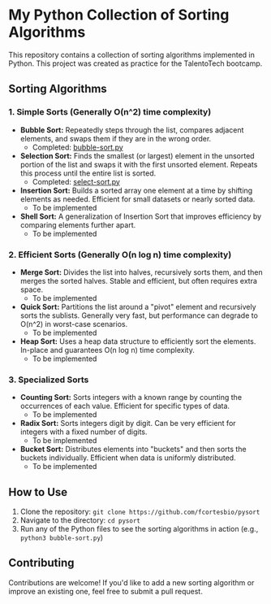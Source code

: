 # My Python Collection of Sorting Algorithms

This repository contains a collection of sorting algorithms implemented in Python. 
This project was created as practice for the TalentoTech bootcamp.

## Sorting Algorithms

### 1. Simple Sorts (Generally O(n^2) time complexity)

* **Bubble Sort:**  Repeatedly steps through the list, compares adjacent elements, and swaps them if they are in the wrong order. 
    * Completed: [bubble-sort.py](bubble-sort.py)
* **Selection Sort:**  Finds the smallest (or largest) element in the unsorted portion of the list and swaps it with the first unsorted element. Repeats this process until the entire list is sorted.
    * Completed: [select-sort.py](select-sort.py)
* **Insertion Sort:** Builds a sorted array one element at a time by shifting elements as needed. Efficient for small datasets or nearly sorted data.
    * To be implemented
* **Shell Sort:** A generalization of Insertion Sort that improves efficiency by comparing elements further apart.
    * To be implemented

### 2. Efficient Sorts (Generally O(n log n) time complexity)

* **Merge Sort:** Divides the list into halves, recursively sorts them, and then merges the sorted halves. Stable and efficient, but often requires extra space.
    * To be implemented
* **Quick Sort:** Partitions the list around a "pivot" element and recursively sorts the sublists. Generally very fast, but performance can degrade to O(n^2) in worst-case scenarios.
    * To be implemented
* **Heap Sort:** Uses a heap data structure to efficiently sort the elements. In-place and guarantees O(n log n) time complexity.
    * To be implemented

### 3. Specialized Sorts

* **Counting Sort:** Sorts integers with a known range by counting the occurrences of each value. Efficient for specific types of data.
    * To be implemented
* **Radix Sort:** Sorts integers digit by digit. Can be very efficient for integers with a fixed number of digits.
    * To be implemented
* **Bucket Sort:** Distributes elements into "buckets" and then sorts the buckets individually. Efficient when data is uniformly distributed.
    * To be implemented

## How to Use

1. Clone the repository: `git clone https://github.com/fcortesbio/pysort`
2. Navigate to the directory: `cd pysort`
3. Run any of the Python files to see the sorting algorithms in action (e.g., `python3 bubble-sort.py`)

## Contributing

Contributions are welcome! If you'd like to add a new sorting algorithm or improve an existing one, feel free to submit a pull request.

<!-- ## License

This project is licensed under the MIT License - see the [LICENSE](LICENSE) file for details. -->